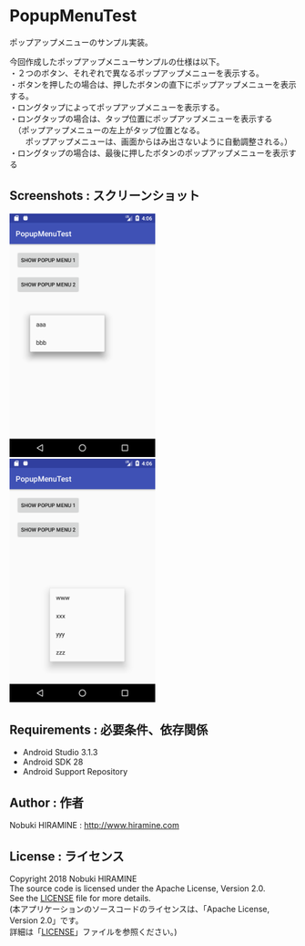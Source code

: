 # PopupMenuTest
ポップアップメニューのサンプル実装。  

今回作成したポップアップメニューサンプルの仕様は以下。  
・２つのボタン、それぞれで異なるポップアップメニューを表示する。  
・ボタンを押したの場合は、押したボタンの直下にポップアップメニューを表示する。  
・ロングタップによってポップアップメニューを表示する。  
・ロングタップの場合は、タップ位置にポップアップメニューを表示する  
　（ポップアップメニューの左上がタップ位置となる。  
 　　ポップアップメニューは、画面からはみ出さないように自動調整される。）  
・ロングタップの場合は、最後に押したボタンのポップアップメニューを表示する   

## Screenshots : スクリーンショット
<img src="_images/Screenshot_01.png" width="256" alt="Screenshot"/> <img src="_images/Screenshot_02.png" width="256" alt="Screenshot"/> 

## Requirements : 必要条件、依存関係
- Android Studio 3.1.3
- Android SDK 28
- Android Support Repository

## Author : 作者
Nobuki HIRAMINE : http://www.hiramine.com

## License : ライセンス
Copyright 2018 Nobuki HIRAMINE  
The source code is licensed under the Apache License, Version 2.0.  
See the [LICENSE](LICENSE) file for more details.  
(本アプリケーションのソースコードのライセンスは、「Apache License, Version 2.0」です。  
詳細は「[LICENSE](LICENSE)」ファイルを参照ください。)
